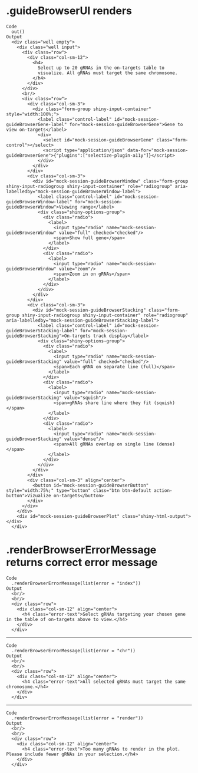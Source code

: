 # .guideBrowserUI renders

    Code
      out()
    Output
      <div class="well empty">
        <div class="well input">
          <div class="row">
            <div class="col-sm-12">
              <h4>
                Select up to 20 gRNAs in the on-targets table to
                visualize. All gRNAs must target the same chromosome.
              </h4>
            </div>
          </div>
          <br/>
          <div class="row">
            <div class="col-sm-3">
              <div class="form-group shiny-input-container" style="width:100%;">
                <label class="control-label" id="mock-session-guideBrowserGene-label" for="mock-session-guideBrowserGene">Gene to view on-targets</label>
                <div>
                  <select id="mock-session-guideBrowserGene" class="form-control"></select>
                  <script type="application/json" data-for="mock-session-guideBrowserGene">{"plugins":["selectize-plugin-a11y"]}</script>
                </div>
              </div>
            </div>
            <div class="col-sm-3">
              <div id="mock-session-guideBrowserWindow" class="form-group shiny-input-radiogroup shiny-input-container" role="radiogroup" aria-labelledby="mock-session-guideBrowserWindow-label">
                <label class="control-label" id="mock-session-guideBrowserWindow-label" for="mock-session-guideBrowserWindow">Viewing range</label>
                <div class="shiny-options-group">
                  <div class="radio">
                    <label>
                      <input type="radio" name="mock-session-guideBrowserWindow" value="full" checked="checked"/>
                      <span>Show full gene</span>
                    </label>
                  </div>
                  <div class="radio">
                    <label>
                      <input type="radio" name="mock-session-guideBrowserWindow" value="zoom"/>
                      <span>Zoom in on gRNAs</span>
                    </label>
                  </div>
                </div>
              </div>
            </div>
            <div class="col-sm-3">
              <div id="mock-session-guideBrowserStacking" class="form-group shiny-input-radiogroup shiny-input-container" role="radiogroup" aria-labelledby="mock-session-guideBrowserStacking-label">
                <label class="control-label" id="mock-session-guideBrowserStacking-label" for="mock-session-guideBrowserStacking">On-targets track display</label>
                <div class="shiny-options-group">
                  <div class="radio">
                    <label>
                      <input type="radio" name="mock-session-guideBrowserStacking" value="full" checked="checked"/>
                      <span>Each gRNA on separate line (full)</span>
                    </label>
                  </div>
                  <div class="radio">
                    <label>
                      <input type="radio" name="mock-session-guideBrowserStacking" value="squish"/>
                      <span>gRNAs share line where they fit (squish)</span>
                    </label>
                  </div>
                  <div class="radio">
                    <label>
                      <input type="radio" name="mock-session-guideBrowserStacking" value="dense"/>
                      <span>All gRNAs overlap on single line (dense)</span>
                    </label>
                  </div>
                </div>
              </div>
            </div>
            <div class="col-sm-3" align="center">
              <button id="mock-session-guideBrowserButton" style="width:75%;" type="button" class="btn btn-default action-button">Vizualize on-targets</button>
            </div>
          </div>
        </div>
        <div id="mock-session-guideBrowserPlot" class="shiny-html-output"></div>
      </div>

# .renderBrowserErrorMessage returns correct error message

    Code
      .renderBrowserErrorMessage(list(error = "index"))
    Output
      <br/>
      <br/>
      <div class="row">
        <div class="col-sm-12" align="center">
          <h4 class="error-text">Select gRNAs targeting your chosen gene in the table of on-targets above to view.</h4>
        </div>
      </div>

---

    Code
      .renderBrowserErrorMessage(list(error = "chr"))
    Output
      <br/>
      <br/>
      <div class="row">
        <div class="col-sm-12" align="center">
          <h4 class="error-text">All selected gRNAs must target the same chromosome.</h4>
        </div>
      </div>

---

    Code
      .renderBrowserErrorMessage(list(error = "render"))
    Output
      <br/>
      <br/>
      <div class="row">
        <div class="col-sm-12" align="center">
          <h4 class="error-text">Too many gRNAs to render in the plot. Please include fewer gRNAs in your selection.</h4>
        </div>
      </div>

